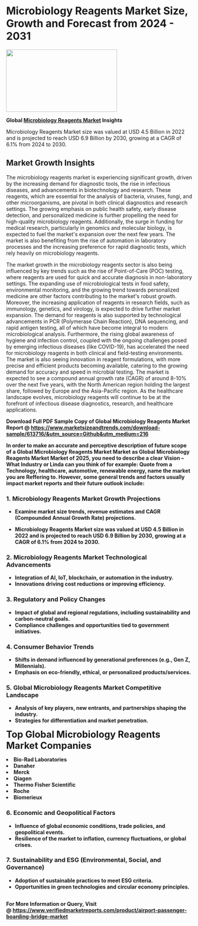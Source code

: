 <H1>Microbiology Reagents Market Size, Growth and Forecast from 2024 - 2031</H1><img class="aligncenter size-medium wp-image-584254" src="https://thirdeyenews.in/wp-content/uploads/2024/09/Global-Market-Research-300x168.jpeg" alt="" width="300" height="168" /><p><strong>Global&nbsp;<a href="https://www.marketsizeandtrends.com/download-sample/613716/&amp;utm_source=Github&utm_medium=216">Microbiology Reagents Market</a> Insights</strong></p><p>Microbiology Reagents Market size was valued at USD 4.5 Billion in 2022 and is projected to reach USD 6.9 Billion by 2030, growing at a CAGR of 6.1% from 2024 to 2030.</p><p><h2>Market Growth Insights</h2> <p>The microbiology reagents market is experiencing significant growth, driven by the increasing demand for diagnostic tools, the rise in infectious diseases, and advancements in biotechnology and research. These reagents, which are essential for the analysis of bacteria, viruses, fungi, and other microorganisms, are pivotal in both clinical diagnostics and research settings. The growing emphasis on public health safety, early disease detection, and personalized medicine is further propelling the need for high-quality microbiology reagents. Additionally, the surge in funding for medical research, particularly in genomics and molecular biology, is expected to fuel the market's expansion over the next few years. The market is also benefiting from the rise of automation in laboratory processes and the increasing preference for rapid diagnostic tests, which rely heavily on microbiology reagents.</p> <p><strong></strong></p> <p>The market growth in the microbiology reagents sector is also being influenced by key trends such as the rise of Point-of-Care (POC) testing, where reagents are used for quick and accurate diagnosis in non-laboratory settings. The expanding use of microbiological tests in food safety, environmental monitoring, and the growing trend towards personalized medicine are other factors contributing to the market's robust growth. Moreover, the increasing application of reagents in research fields, such as immunology, genetics, and virology, is expected to drive further market expansion. The demand for reagents is also supported by technological advancements in PCR (Polymerase Chain Reaction), DNA sequencing, and rapid antigen testing, all of which have become integral to modern microbiological analysis. Furthermore, the rising global awareness of hygiene and infection control, coupled with the ongoing challenges posed by emerging infectious diseases (like COVID-19), has accelerated the need for microbiology reagents in both clinical and field-testing environments. The market is also seeing innovation in reagent formulations, with more precise and efficient products becoming available, catering to the growing demand for accuracy and speed in microbial testing. The market is expected to see a compound annual growth rate (CAGR) of around 8-10% over the next five years, with the North American region holding the largest share, followed by Europe and the Asia-Pacific region. As the healthcare landscape evolves, microbiology reagents will continue to be at the forefront of infectious disease diagnostics, research, and healthcare applications.</p> <p><strong></p><p><span class=""><strong>Download Full PDF Sample Copy of Global Microbiology Reagents Market Report</strong> @ <a href="https://www.marketsizeandtrends.com/download-sample/613716/&amp;utm_source=Github&utm_medium=216" target="_blank">https://www.marketsizeandtrends.com/download-sample/613716/&amp;utm_source=Github&utm_medium=216</a></span></p><p>In order to make an accurate and perceptive description of future scope of a Global&nbsp;Microbiology Reagents Market Market as Global&nbsp;Microbiology Reagents Market Market of 2025, you need to describe a clear Vision &ndash; What Industry or Linda can you think of for example: Quote from a Technology, healthcare, automotive, renewable energy, name the market you are Reffering to. However, some general trends and factors usually impact market reports and their future outlook include:</p><h3>1.&nbsp;<strong>Microbiology Reagents Market Growth Projections</strong></h3><ul><li>Examine market size trends, revenue estimates and CAGR (Compounded Annual Growth Rate) projections.</li><li><p>Microbiology Reagents Market size was valued at USD 4.5 Billion in 2022 and is projected to reach USD 6.9 Billion by 2030, growing at a CAGR of 6.1% from 2024 to 2030.</p></li></ul><h3>2.&nbsp;<strong>Microbiology Reagents Market Technological Advancements</strong></h3><ul><li>Integration of AI, IoT, blockchain, or automation in the industry.</li><li>Innovations driving cost reductions or improving efficiency.</li></ul><h3>3.&nbsp;<strong>Regulatory and Policy Changes</strong></h3><ul><li>Impact of global and regional regulations, including sustainability and carbon-neutral goals.</li><li>Compliance challenges and opportunities tied to government initiatives.</li></ul><h3>4.&nbsp;<strong>Consumer Behavior Trends</strong></h3><ul><li>Shifts in demand influenced by generational preferences (e.g., Gen Z, Millennials).</li><li>Emphasis on eco-friendly, ethical, or personalized products/services.</li></ul><h3>5.&nbsp;<strong>Global Microbiology Reagents Market Competitive Landscape</strong></h3><ul><li>Analysis of key players, new entrants, and partnerships shaping the industry.</li><li>Strategies for differentiation and market penetration.</li></ul><p data-pm-slice="1 1 []"><span style="color: inherit; font-family: inherit; font-size: 25px;">Top Global Microbiology Reagents Market Companies</span></p><div class="" data-test-id=""><p><li>Bio-Rad Laboratories</li><li> Danaher</li><li> Merck</li><li> Qiagen</li><li> Thermo Fisher Scientific</li><li> Roche</li><li> Biomerieux</li></p></div><h3>6.&nbsp;<strong>Economic and Geopolitical Factors</strong></h3><ul><li>Influence of global economic conditions, trade policies, and geopolitical events.</li><li>Resilience of the market to inflation, currency fluctuations, or global crises.</li></ul><h3>7.&nbsp;<strong>Sustainability and ESG (Environmental, Social, and Governance)</strong></h3><ul><li>Adoption of sustainable practices to meet ESG criteria.</li><li>Opportunities in green technologies and circular economy principles.</li></ul><h2><strong style="font-size: 14px;">For More Information or Query, Visit @&nbsp;</strong><a style="background-color: #ffffff; font-size: 14px;" href="https://www.marketsizeandtrends.com/report/microbiology-reagents-market/" target="_blank">https://www.verifiedmarketreports.com/product/airport-passenger-boarding-bridge-market</a></h2>
